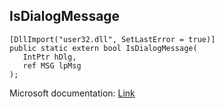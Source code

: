 ## IsDialogMessage

```
[DllImport("user32.dll", SetLastError = true)]
public static extern bool IsDialogMessage(
   IntPtr hDlg,
   ref MSG lpMsg
);
```

Microsoft documentation: [Link](https://docs.microsoft.com/en-us/windows/win32/api/winuser/nf-winuser-isdialogmessagew)
